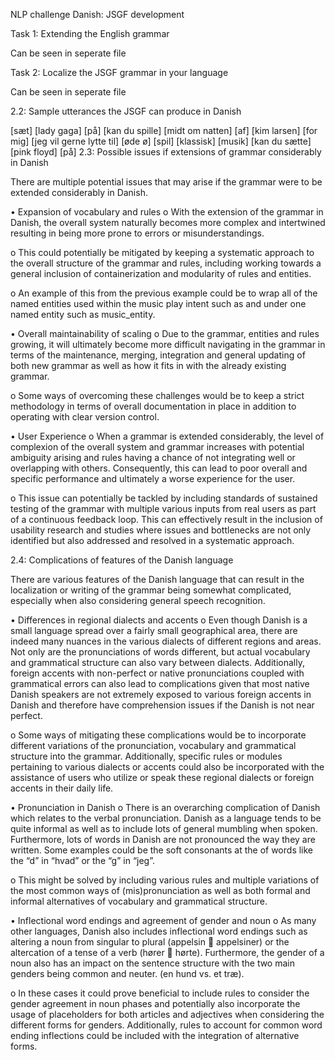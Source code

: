 NLP challenge Danish: JSGF development

Task 1: Extending the English grammar

Can be seen in seperate file

Task 2: Localize the JSGF grammar in your language

Can be seen in seperate file

2.2: Sample utterances the JSGF can produce in Danish

[sæt]<unk> [lady gaga]<artist> [på]<unk>
[kan du spille]<unk> [midt om natten]<album> [af]<unk> [kim larsen]<artist> [for mig]<unk>
[jeg vil gerne lytte til]<unk> [øde ø]<song> 
[spil]<unk> [klassisk]<genre> [musik]<unk> 
	[kan du sætte]<unk> [pink floyd]<artist> [på]<unk>
2.3: Possible issues if extensions of grammar considerably in Danish

There are multiple potential issues that may arise if the grammar were to be extended considerably in Danish.

•	Expansion of vocabulary and rules
o	With the extension of the grammar in Danish, the overall system naturally becomes more complex and intertwined resulting in being more prone to errors or misunderstandings.

o	This could potentially be mitigated by keeping a systematic approach to the overall structure of the grammar and rules, including working towards a general inclusion of containerization and modularity of rules and entities. 

o	An example of this from the previous example could be to wrap all of the named entities used within the music play intent such as <artist> and <song> under one named entity such as music_entity.

•	Overall maintainability of scaling
o	Due to the grammar, entities and rules growing, it will ultimately become more difficult navigating in the grammar in terms of the maintenance, merging, integration and general updating of both new grammar as well as how it fits in with the already existing grammar.

o	Some ways of overcoming these challenges would be to keep a strict methodology in terms of overall documentation in place in addition to operating with clear version control.

•	User Experience
o	When a grammar is extended considerably, the level of complexion of the overall system and grammar increases with potential ambiguity arising and rules having a chance of not integrating well or overlapping with others. Consequently, this can lead to poor overall and specific performance and ultimately a worse experience for the user.   

o	This issue can potentially be tackled by including standards of sustained testing of the grammar with multiple various inputs from real users as part of a continuous feedback loop. This can effectively result in the inclusion of usability research and studies where issues and bottlenecks are not only identified but also addressed and resolved in a systematic approach.  






2.4: Complications of features of the Danish language   

There are various features of the Danish language that can result in the localization or writing of the grammar being somewhat complicated, especially when also considering general speech recognition.

•	Differences in regional dialects and accents
o	Even though Danish is a small language spread over a fairly small geographical area, there are indeed many nuances in the various dialects of different regions and areas. Not only are the pronunciations of words different, but actual vocabulary and grammatical structure can also vary between dialects. Additionally, foreign accents with non-perfect or native pronunciations coupled with grammatical errors can also lead to complications given that most native Danish speakers are not extremely exposed to various foreign accents in Danish and therefore have comprehension issues if the Danish is not near perfect.

o	Some ways of mitigating these complications would be to incorporate different variations of the pronunciation, vocabulary and grammatical structure into the grammar. Additionally, specific rules or modules pertaining to various dialects or accents could also be incorporated with the assistance of users who utilize or speak these regional dialects or foreign accents in their daily life.    

•	Pronunciation in Danish
o	There is an overarching complication of Danish which relates to the verbal pronunciation. Danish as a language tends to be quite informal as well as to include lots of general mumbling when spoken. Furthermore, lots of words in Danish are not pronounced the way they are written. Some examples could be the soft consonants at the of words like the “d” in “hvad” or the “g” in “jeg”. 

o	This might be solved by including various rules and multiple variations of the most common ways of (mis)pronunciation as well as both formal and informal alternatives of vocabulary and grammatical structure.

•	Inflectional word endings and agreement of gender and noun
o	As many other languages, Danish also includes inflectional word endings such as altering a noun from singular to plural (appelsin  appelsiner) or the altercation of a tense of a verb (hører  hørte). Furthermore, the gender of a noun also has an impact on the sentence structure with the two main genders being common and neuter. (en hund vs. et træ).

o	In these cases it could prove beneficial to include rules to consider the gender agreement in noun phases and potentially also incorporate the usage of placeholders for both articles and adjectives when considering the different forms for genders. Additionally, rules to account for common word ending inflections could be included with the integration of alternative forms.      
